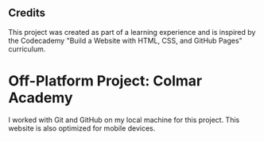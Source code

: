 ## Credits

This project was created as part of a learning experience and is inspired by the Codecademy "Build a Website with HTML, CSS, and GitHub Pages" curriculum.

# Off-Platform Project: Colmar Academy

I worked with Git and GitHub on my local machine for this project. This website is also optimized for mobile devices.
